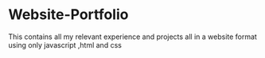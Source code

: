 # Website-Portfolio
 This contains all my relevant experience and projects all in a website format using only javascript ,html and css
